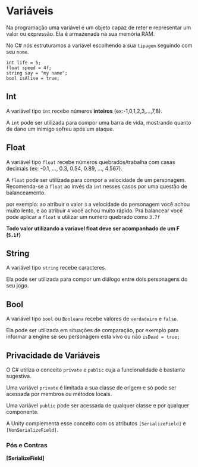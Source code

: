 # Variáveis


Na programação uma variável é um objeto capaz de reter e representar um valor ou expressão. Ela é armazenada na sua memória RAM. 

No C# nós estruturamos a variável escolhendo a sua `tipagem` seguindo com seu `nome`.

```
int life = 5;
float speed = 4f;
string say = "my name";
bool isAlive = true;
```
## Int

A variável tipo `int` recebe números **inteiros** 
(ex:-1,0,1,2,3,...,7,8).

A `int` pode ser utilizada para compor uma barra de vida, mostrando quanto de dano um inimigo sofreu após um ataque.

## Float

A variável tipo `float` recebe números quebrados/trabalha com casas decimais (ex: -0.1, ..., 0.3, 0.54, 0.89, ..., 4.567).

A `float` pode ser utilizada para compor a velocidade de um personagem. Recomenda-se a `float` ao invés da `int` nesses casos por uma questão de balanceamento.

por exemplo: ao atribuir o valor `3` a velocidade do personagem você achou muito lento, e ao atribuir `4` você achou muito rápido. Pra balancear você pode aplicar a `float` e utilizar um numero quebrado como `3.7f`

**Todo valor utilizando a variavel float deve ser acompanhado de um F (`5.1f`)**

## String

A variável tipo `string` recebe caracteres.

Ela pode ser utilizada para compor um diálogo entre dois personagens do seu jogo.

## Bool

A variável tipo `bool` ou `Booleana` recebe valores de `verdadeiro` e `falso`.

Ela pode ser utilizada em situações de comparação, por exemplo para informar a engine se seu personagem esta vivo ou não `isDead = true;`

## Privacidade de Variáveis

O C# utiliza o conceito `private` e `public` cuja a funcionalidade é bastante sugestiva.

Uma variável `private` é limitada a sua classe de origem e só pode ser acessada por membros ou métodos locais. 

Uma variável `public` pode ser acessada de qualquer classe e por qualquer componente.

A Unity complementa esse conceito com os atributos 
`[SerializeField]` e `[NonSerializeField]`.

### Pós e Contras 

**[SerializeField]**

